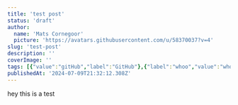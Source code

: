 ```yaml
---
title: 'test post'
status: 'draft'
author:
  name: 'Mats Cornegoor'
  picture: 'https://avatars.githubusercontent.com/u/58370037?v=4'
slug: 'test-post'
description: ''
coverImage: ''
tags: [{"value":"gitHub","label":"GitHub"},{"label":"whoo","value":"whoo"}]
publishedAt: '2024-07-09T21:32:12.308Z'
---
```


hey this is a test